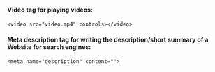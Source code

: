 #### Video tag for playing videos:  
`<video src="video.mp4" controls></video>`

#### Meta description tag for writing the description/short summary of a Website for search engines:
`<meta name="description" content="">`
